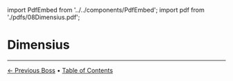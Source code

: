 import PdfEmbed from '../../components/PdfEmbed';
import pdf from './pdfs/08Dimensius.pdf';


# Dimensius
---

[← Previous Boss](/manaforge-omega/nexus-king-salhadaar) • [Table of Contents](./)

<PdfEmbed src={pdf} />
